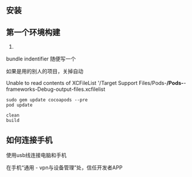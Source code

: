 

## 安装


## 第一个环境构建


1. 

bundle indentifier 随便写一个

如果是用的别人的项目，关掉自动


Unable to read contents of XCFileList '/Target Support Files/Pods-**/Pods-**-frameworks-Debug-output-files.xcfilelist

```
sudo gem update cocoapods --pre
pod update
```

```shell title="在xcode当中重新建立"
clean
build
```

## 如何连接手机
使用usb线连接电脑和手机

在手机“通用 - vpn与设备管理”处，信任开发者APP